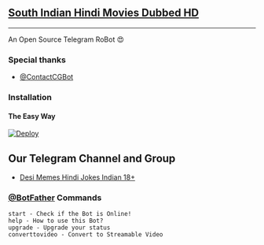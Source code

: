 ## [South Indian Hindi Movies Dubbed HD](https://telegram.dog/southindian_movies_hindi_dubbed)
---

An Open Source Telegram RoBot  😍

### Special thanks

* [@ContactCGBot](https://telegram.dog/ContactCGBot)

### Installation

#### The Easy Way

[![Deploy](https://www.herokucdn.com/deploy/button.svg)](https://heroku.com/deploy)

## Our Telegram Channel and Group

* [Desi Memes Hindi Jokes Indian 18+](https://telegram.dog/Desi_Memes_Hindi_Jokes_Indian)



### [@BotFather](https://telegram.dog/BotFather) Commands

```
start - Check if the Bot is Online!
help - How to use this Bot?
upgrade - Upgrade your status
converttovideo - Convert to Streamable Video
```

